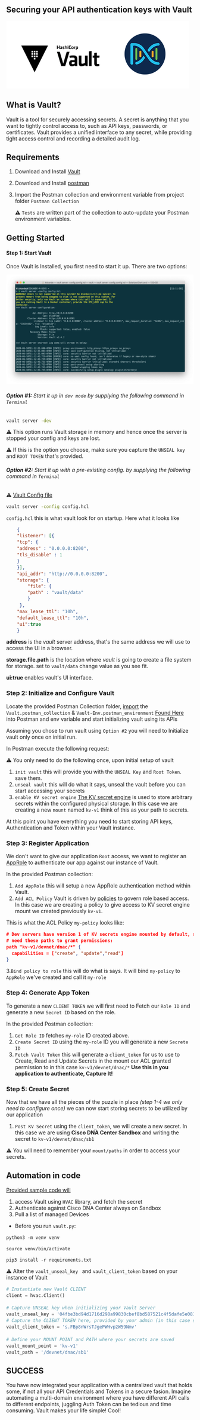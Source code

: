 ## Securing your API authentication keys with Vault
![vault](imgs/vault-dnac.png)

## What is Vault?
Vault is a tool for securely accessing secrets. A secret is anything that you want to tightly control access to, such as API keys, passwords, or certificates. Vault provides a unified interface to any secret, while providing tight access control and recording a detailed audit log.


## Requirements
 1. Download and Install [Vault](https://www.vaultproject.io/downloads)
 2. Download and Install [postman](https://www.postman.com/downloads/)
 3. Import the Postman collection and environment variable from project folder `Postman Collection`
 
 	⚠️ `Tests` are  written part of the collection to auto-update your Postman environment variables.
 
## Getting Started
#### Step 1: Start Vault
Once Vault is Installed, you first need to start it up. There are two options:

![vault](imgs/vault-hcl.png)

###### **Option #1:** Start it up in `dev mode` by supplying the following command in `Terminal`
```Bash
vault server -dev
```
 ⚠️ This option runs Vault storage in memory and hence once the server is stopped your config and keys are lost.
 
 ⚠️ If this is the option you choose, make sure you capture the `UNSEAL key` and `ROOT TOKEN` that's provided.
  
###### **Option #2:** Start it up with a pre-existing config. by supplying the following command in `Terminal`

 ⚠️  [Vault Config file](Vault-Config/config.hcl) 
 
```Bash
vault server -config config.hcl 
```
`config.hcl` this is what vault look for on startup. Here what it looks like 

```JSON
	{
	"listener": [{
	"tcp": {
	"address" : "0.0.0.0:8200",
	"tls_disable" : 1
	}
	}],
	"api_addr": "http://0.0.0.0:8200",
	"storage": {
	    "file": {
	    "path" : "vault/data"
	    }
	 },
	"max_lease_ttl": "10h",
	"default_lease_ttl": "10h",
	"ui":true
	}
```
**address** is the *vault* server address, that's the same address we will use to access the UI in a browser.

**storage.file.path** is the location where *vault* is going to create a file system for storage. set to `vault/data` change value as you see fit.

**ui:true** enables vault's UI interface.


### Step 2: Initialize and Configure Vault
Locate the provided Postman Collection folder, [import](https://learning.postman.com/docs/postman/collections/importing-and-exporting-data/) the `Vault.postman_collection` & `Vault-Env.postman_environment` [Found Here](Postman-Collection)  into Postman and env variable and start initializing vault using its APIs 

Assuming you chose to run vault using `Option #2` you will need to Initialize vault only once on initial run.

In Postman execute the following request:

⚠️ You only need to do the following once, upon initial setup of vault

1. `init vault` this will provide you with the `UNSEAL Key` and `Root Token`. save them.
2. `unseal vault` this will do what it says, unseal the vault before you can start accessing your secrets
3. `enable KV secret engine` [The KV secret engine](https://www.vaultproject.io/docs/secrets/kv) is used to store arbitrary secrets within the configured physical storage. In this case we are creating a new `mount` named `kv-v1` think of this as your path to secrets.

At this point you have everything you need to start storing API keys, Authentication and Token within your Vault instance.


### Step 3: Register Application
We don't want to give our application `Root` access, we want to register an [AppRole](https://www.vaultproject.io/docs/auth/approle) to authenticate our app against our instance of Vault. 

In the provided Postman collection:

1. `Add AppRole` this will setup a new AppRole authentication method within Vault.
2. `Add ACL Policy` Vault is driven by [policies](https://learn.hashicorp.com/vault/identity-access-management/iam-policies) to govern role based access. In this case we are creating a policy to give access to KV secret engine mount we created previously `kv-v1`. 

This is what the ACL Policy `my-policy` looks like:

```JSON
# Dev servers have version 1 of KV secrets engine mounted by default, so will
# need these paths to grant permissions:
path "kv-v1/devnet/dnac/*" {
  capabilities = ["create", "update","read"]
}
```
3.`Bind policy to role` this will do what is says. It will bind `my-policy` to `AppRole` we've created and call it `my-role`  


### Step 4: Generate App Token
To generate a new `CLIENT TOKEN` we will first need to Fetch our `Role ID` and generate a new `Secret ID` based on the role.

In the provided Postman collection:

1. `Get Role ID` fetches `my-role` ID created above. 
2. `Create Secret ID` using the `my-role` ID you will generate a new `Secrete ID` 
3. `Fetch Vault Token` this will generate a `client_token` for us to use to Create, Read and Update Secrets in the mount our ACL granted permission to in this case `kv-v1/devnet/dnac/*` **Use this in you application to authenticate, Capture It!**



### Step 5: Create Secret 
Now that we have all the pieces of the puzzle in place *(step 1-4 we only need to configure once)* we can now start storing secrets to be utilized by our application

1. `Post KV Secret` using the `client_token`, we will create a new secret. In this case we are using **Cisco DNA Center Sandbox**  and writing the secret to `kv-v1/devnet/dnac/sb1` 

⚠️ You will need to remember your `mount/paths` in order to access your secrets.



## Automation in code
[Provided sample code will](vault.py)
1. access Vault using `HVAC` library, and fetch the secret 
2. Authenticate against Cisco DNA Center always on Sandbox
3. Pull a list of managed Devices

- Before you run `vault.py`:

```shell
python3 -m venv venv
```
```shell
source venv/bin/activate
```
```shell
pip3 install -r requirements.txt
```

⚠️ Alter the `vault_unseal_key ` and `vault_client_token` based on your instance of Vault

```Python
# Instantiate new Vault CLIENT
client = hvac.Client()

# Capture UNSEAL key when initializing your Vault Server
vault_unseal_key = '04fbe3bd94d1716d298a99830cbef8bd587521c4f5dafe5e08142f4b4f31bfc2'
# Capture the CLIENT TOKEN here, provided by your admin (in this case see POSTMAN Collection)
vault_client_token = 's.FBp8nWrsTJgePWHvp2W59Nmv'

# Define your MOUNT POINT and PATH where your secrets are saved
vault_mount_point = 'kv-v1'
vault_path = '/devnet/dnac/sb1'
```

## SUCCESS
You have now integrated your application with a centralized vault that holds some, if not all your API Credentials and Tokens in a secure fasion. Imagine automating a multi-domain environment where you have different API calls to different endpoints, juggling Auth Token can be tedious and time consuming. Vault makes your life simple! Cool!


 
